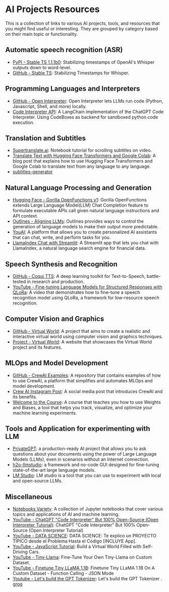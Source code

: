 # AI Projects Resources
This is a collection of links to various AI projects, tools, and resources that you might find useful or interesting. They are grouped by category based on their main topic or functionality.

## Automatic speech recognition (ASR)
- [PyPI - Stable TS 1.1.1b0](https://pypi.org/project/stable-ts/1.1.1b0/): Stabilizing timestamps of OpenAI's Whisper outputs down to word-level.
- [GitHub - Stable TS](https://github.com/jianfch/stable-ts): Stabilizing Timestamps for Whisper.

## Programming Languages and Interpreters
- [GitHub - Open Interpreter](https://github.com/KillianLucas/open-interpreter): Open Interpreter lets LLMs run code (Python, Javascript, Shell, and more) locally.
- [Code Interpreter API](https://github.com/shroominic/codeinterpreter-api): A LangChain implementation of the ChatGPT Code Interpreter. Using CodeBoxes as backend for sandboxed python code execution.

## Translation and Subtitles
- [Supertranslate.ai](https://github.com/ramsrigouthamg/Supertranslate.ai/blob/main/Scrolling_Subtitles_On_Video_using_Python/Scrolling_Subtitles_On_Video_using_Python.ipynb): Notebook tutorial for scrolling subtitles on video.
- [Translate Text with Hugging Face Transformers and Google Colab](https://drlee.io/translate-text-from-any-language-to-any-language-with-hugging-face-transformers-and-google-colab-272876150a93): A blog post that explains how to use Hugging Face Transformers and Google Colab to translate text from any language to any language.
- [subtitles-generator](https://github.com/konverner/subtitles-generator/tree/main)

## Natural Language Processing and Generation
- [Hugging Face - Gorilla OpenFunctions v1](https://huggingface.co/TheBloke/gorilla-openfunctions-v1-GGUF): Gorilla OpenFunctions extends Large Language Model(LLM) Chat Completion feature to formulate executable APIs call given natural language instructions and API context.
- [Outlines - Aligning LLMs](https://github.com/outlines-dev/outlines): Outlines provides ways to control the generation of language models to make their output more predictable.
- [YouAI](https://youai.ai/): A platform that allows you to create personalized AI assistants that can chat, write, and perform tasks for you.
- [LlamaIndex Chat with Streamlit](https://github.com/carolinedlu/llamaindex-chat-with-streamlit-docs/blob/main/streamlit_app.py): A Streamlit app that lets you chat with LlamaIndex, a natural language search engine for financial data.

## Speech Synthesis and Recognition
- [GitHub - Coqui TTS](https://github.com/coqui-ai/TTS): A deep learning toolkit for Text-to-Speech, battle-tested in research and production.
- [YouTube - Fine-tuning Language Models for Structured Responses with QLoRa](https://www.youtube.com/watch?v=OQdp-OeG1as): A video that demonstrates how to fine-tune a speech recognition model using QLoRa, a framework for low-resource speech recognition.

## Computer Vision and Graphics
- [GitHub - Virtual World](https://github.com/gniziemazity/virtual-world): A project that aims to create a realistic and interactive virtual world using computer vision and graphics techniques.
- [Project - Virtual World](https://radufromfinland.com/projects/virtualworld/): A website that showcases the Virtual World project and its features.

## MLOps and Model Development
- [GitHub - CrewAI Examples](https://github.com/joaomdmoura/crewAI-examples): A repository that contains examples of how to use CrewAI, a platform that simplifies and automates MLOps and model development.
- [Crew AI Instagram Post](https://mer.vin/2024/01/crew-ai-instagram-post/): A social media post that introduces CrewAI and its benefits.
- [Welcome to the Course](https://www.wandb.courses/courses/take/effective-mlops-model-development/lessons/40025747-welcome-to-the-course): A course that teaches you how to use Weights and Biases, a tool that helps you track, visualize, and optimize your machine learning experiments.

## Tools and Application for experimenting with LLM
- [PrivateGPT](https://github.com/imartinez/privateGPT): a production-ready AI project that allows you to ask questions about your documents using the power of Large Language Models (LLMs), even in scenarios without an Internet connection.
- [h2o-llmstudio](https://github.com/h2oai/h2o-llmstudio): a framework and no-code GUI designed for fine-tuning state-of-the-art large language models.
- [LM Studio](https://lmstudio.ai/): LM studio is a tool that you can use to experiment with local and open-source LLMs.

## Miscellaneous
- [Notebooks Variety](https://github.com/githubpradeep/notebooks): A collection of Jupyter notebooks that cover various topics and applications of AI and machine learning.
- [YouTube - ChatGPT "Code Interpreter" But 100% Open-Source (Open Interpreter Tutorial)](https://www.youtube.com/watch?v=xPd8FFzIeOw): ChatGPT "Code Interpreter" But 100% Open-Source (Open Interpreter Tutorial)
- [YouTube - DATA SCIENCE](https://www.youtube.com/watch?v=paw7_cZoN1Q): DATA SCIENCE: Te explico un PROYECTO TÍPICO desde el Problema Hasta el Código [INCLUYE App].
- [YouTube - JavaScript Tutorial](https://www.youtube.com/watch?v=5iHejdqYIa8): Build a Virtual World Filled with Self-Driving Cars.
- [YouTube - Tiny-Llama](https://www.youtube.com/watch?v=OVqe6GTrDFM): Fine-Tune Your Own Tiny-Llama on Custom Dataset.
- [YouTube - Finetune Tiny LLaMA 1.1B](https://www.youtube.com/watch?v=hZPfKrNeKpQ): Finetune Tiny LLaMA 1.1B On A Custom Dataset - Function Calling - JSON Mode
- [Youtube - Let's build the GPT Tokenizer](https://www.youtube.com/watch?v=zduSFxRajkE&list=WL): Let's build the GPT Tokenizer
. [groq](https://groq.com/)
